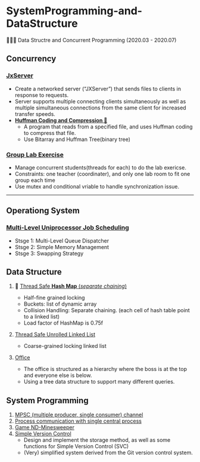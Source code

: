 # SystemProgramming-and-DataStructure
👩🏻‍💻 Data Structre and Concurrent Programming (2020.03 - 2020.07)


## Concurrency
### [**JxServer**](https://github.com/YiranJing/SystemProgramming-and-DataStructure/tree/master/JXServer)
   - Create a networked server (“JXServer”) that sends files to clients in response to requests.
   - Server supports multiple connecting clients simultaneously as well as multiple simultaneous connections from the same client for increased transfer speeds.
   - [**Huffman Coding and Compression 🌳**](https://github.com/YiranJing/SystemProgramming-and-DataStructure/tree/master/Huffman%20Coding%20and%20Compression)
      - A program that reads from a specified file, and uses Huffman coding to compress that file. 
      - Use Bitarray and Huffman Tree(binary tree)
      
### [Group Lab Exercise](https://github.com/YiranJing/SystemProgramming-and-DataStructure/tree/master/Lab%20Exercise)
   - Manage concurrent students(threads for each) to do the lab exericse. 
   - Constraints: one teacher (coordinater), and only one lab room to fit one group each time
   - Use mutex and conditional vriable to handle synchronization issue.
***

## Operationg System
### [Multi-Level Uniprocessor Job Scheduling](https://github.com/YiranJing/SystemProgramming-and-DataStructure/tree/master/Mutli-Level%20Job%20Scheduling)
   - Stsge 1: Multi-Level Queue Dispatcher
   - Stsge 2: Simple Memory Management
   - Stsge 3: Swapping Strategy


## Data Structure
1. 🔐 [Thread Safe **Hash Map** (*separate chaining*)](https://github.com/YiranJing/SystemProgramming-and-DataStructure/tree/master/Thread%20Safe%20HashMap)
   - Half-fine grained locking
   - Buckets: list of dynamic array
   - Collision Handling: Separate chaining. (each cell of hash table point to a linked list)
   - Load factor of HashMap is 0.75f
   
2. [Thread Safe Unrolled Linked List](https://github.com/YiranJing/SystemProgramming-and-DataStructure/tree/master/Unrolled%20linked%20list)
   - Coarse-grained locking linked list

3. [Office](https://github.com/YiranJing/SystemProgramming-and-DataStructure/tree/master/Office)
   - The office is structured as a hierarchy where the boss is at the top and everyone else is below.
   - Using a tree data structure to support many different queries.
   

## System Programming 
1. [MPSC (multiple producer, single consumer) channel](https://github.com/YiranJing/SystemProgramming-and-DataStructure/tree/master/Channels)
2. [Process communication with single central process](https://github.com/YiranJing/SystemProgramming-and-DataStructure/tree/master/Comms)
3. [Game ND-Minesweeper](https://github.com/YiranJing/SystemProgramming-and-DataStructure/tree/master/ND-Minesweeper)
4. [Simple Version Control](https://github.com/YiranJing/SystemProgramming-and-DataStructure/tree/master/Simple%20Version%20Control)
   - Design and implement the storage method, as well as some functions for Simple Version Control (SVC)
   - (Very) simplified system derived from the Git version control system.


   
